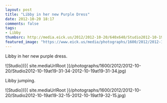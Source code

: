 ```yaml
---
layout: post
title: "Libby in her new Purple Dress"
date: 2012-10-20 18:17
comments: false
tags: 
- Libby
thumbsrc: http://media.eick.us/2012/2012-10-20/640x640/Studio2012-10-19at19-31-34-2012-10-19at19-31-34.jpg
featured_image: "https://www.eick.us/media/photographs/1600/2012/2012-10-20/Studio2012-10-19at19-31-34-2012-10-19at19-31-34.jpg"
---
```

Libby in her new purple dress.

![Studio]({{ site.mediaUrlRoot }}/photographs/1600/2012/2012-10-20/Studio2012-10-19at19-31-34-2012-10-19at19-31-34.jpg)


Libby jumping.

![Studio]({{ site.mediaUrlRoot }}/photographs/1600/2012/2012-10-20/Studio2012-10-19at19-32-15-2012-10-19at19-32-15.jpg)

